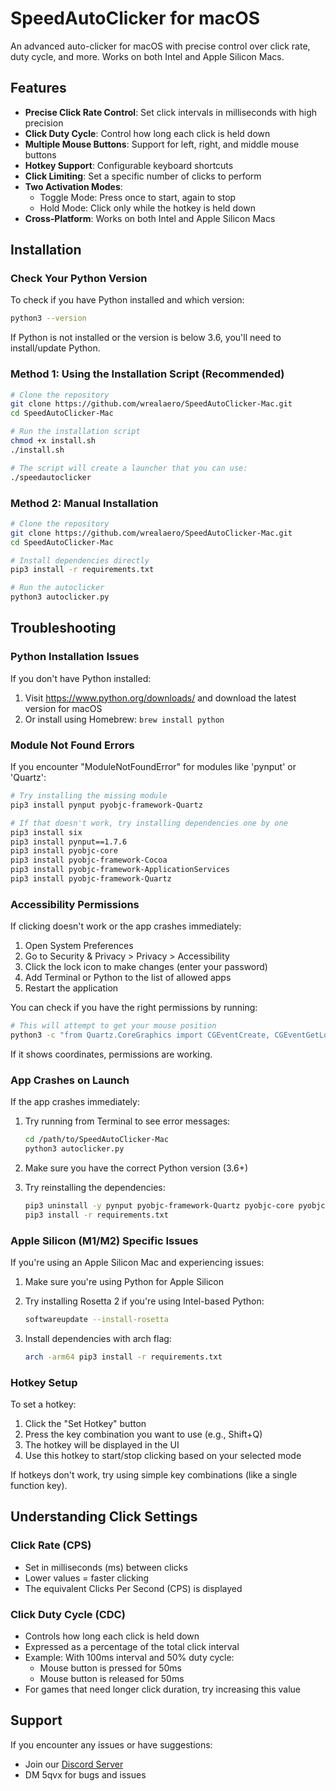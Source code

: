 # SpeedAutoClicker for macOS

An advanced auto-clicker for macOS with precise control over click rate, duty cycle, and more. Works on both Intel and Apple Silicon Macs.

## Features

- **Precise Click Rate Control**: Set click intervals in milliseconds with high precision
- **Click Duty Cycle**: Control how long each click is held down
- **Multiple Mouse Buttons**: Support for left, right, and middle mouse buttons
- **Hotkey Support**: Configurable keyboard shortcuts
- **Click Limiting**: Set a specific number of clicks to perform
- **Two Activation Modes**:
  - Toggle Mode: Press once to start, again to stop
  - Hold Mode: Click only while the hotkey is held down
- **Cross-Platform**: Works on both Intel and Apple Silicon Macs

## Installation

### Check Your Python Version

To check if you have Python installed and which version:

```bash
python3 --version
```

If Python is not installed or the version is below 3.6, you'll need to install/update Python.

### Method 1: Using the Installation Script (Recommended)

```bash
# Clone the repository
git clone https://github.com/wrealaero/SpeedAutoClicker-Mac.git
cd SpeedAutoClicker-Mac

# Run the installation script
chmod +x install.sh
./install.sh

# The script will create a launcher that you can use:
./speedautoclicker
```

### Method 2: Manual Installation

```bash
# Clone the repository
git clone https://github.com/wrealaero/SpeedAutoClicker-Mac.git
cd SpeedAutoClicker-Mac

# Install dependencies directly
pip3 install -r requirements.txt

# Run the autoclicker
python3 autoclicker.py
```

## Troubleshooting

### Python Installation Issues

If you don't have Python installed:

1. Visit https://www.python.org/downloads/ and download the latest version for macOS
2. Or install using Homebrew: `brew install python`

### Module Not Found Errors

If you encounter "ModuleNotFoundError" for modules like 'pynput' or 'Quartz':

```bash
# Try installing the missing module
pip3 install pynput pyobjc-framework-Quartz

# If that doesn't work, try installing dependencies one by one
pip3 install six
pip3 install pynput==1.7.6
pip3 install pyobjc-core
pip3 install pyobjc-framework-Cocoa
pip3 install pyobjc-framework-ApplicationServices
pip3 install pyobjc-framework-Quartz
```

### Accessibility Permissions

If clicking doesn't work or the app crashes immediately:

1. Open System Preferences
2. Go to Security & Privacy > Privacy > Accessibility
3. Click the lock icon to make changes (enter your password)
4. Add Terminal or Python to the list of allowed apps
5. Restart the application

You can check if you have the right permissions by running:

```bash
# This will attempt to get your mouse position
python3 -c "from Quartz.CoreGraphics import CGEventCreate, CGEventGetLocation; print(CGEventGetLocation(CGEventCreate(None)))"
```

If it shows coordinates, permissions are working.

### App Crashes on Launch

If the app crashes immediately:

1. Try running from Terminal to see error messages:
   ```bash
   cd /path/to/SpeedAutoClicker-Mac
   python3 autoclicker.py
   ```

2. Make sure you have the correct Python version (3.6+)

3. Try reinstalling the dependencies:
   ```bash
   pip3 uninstall -y pynput pyobjc-framework-Quartz pyobjc-core pyobjc-framework-Cocoa pyobjc-framework-ApplicationServices
   pip3 install -r requirements.txt
   ```

### Apple Silicon (M1/M2) Specific Issues

If you're using an Apple Silicon Mac and experiencing issues:

1. Make sure you're using Python for Apple Silicon
2. Try installing Rosetta 2 if you're using Intel-based Python:
   ```bash
   softwareupdate --install-rosetta
   ```

3. Install dependencies with arch flag:
   ```bash
   arch -arm64 pip3 install -r requirements.txt
   ```

### Hotkey Setup

To set a hotkey:

1. Click the "Set Hotkey" button
2. Press the key combination you want to use (e.g., Shift+Q)
3. The hotkey will be displayed in the UI
4. Use this hotkey to start/stop clicking based on your selected mode

If hotkeys don't work, try using simple key combinations (like a single function key).

## Understanding Click Settings

### Click Rate (CPS)
- Set in milliseconds (ms) between clicks
- Lower values = faster clicking
- The equivalent Clicks Per Second (CPS) is displayed

### Click Duty Cycle (CDC)
- Controls how long each click is held down
- Expressed as a percentage of the total click interval
- Example: With 100ms interval and 50% duty cycle:
  - Mouse button is pressed for 50ms
  - Mouse button is released for 50ms
- For games that need longer click duration, try increasing this value

## Support

If you encounter any issues or have suggestions:
- Join our [Discord Server](https://discord.gg/MxGV8fGzpR)
- DM 5qvx for bugs and issues
